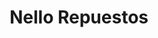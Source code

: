 ---
title: "Nello Repuestos"
url: /ciudad-autonoma-de-buenos-aires/nello-repuestos/
shop: piezas de automóviles
---